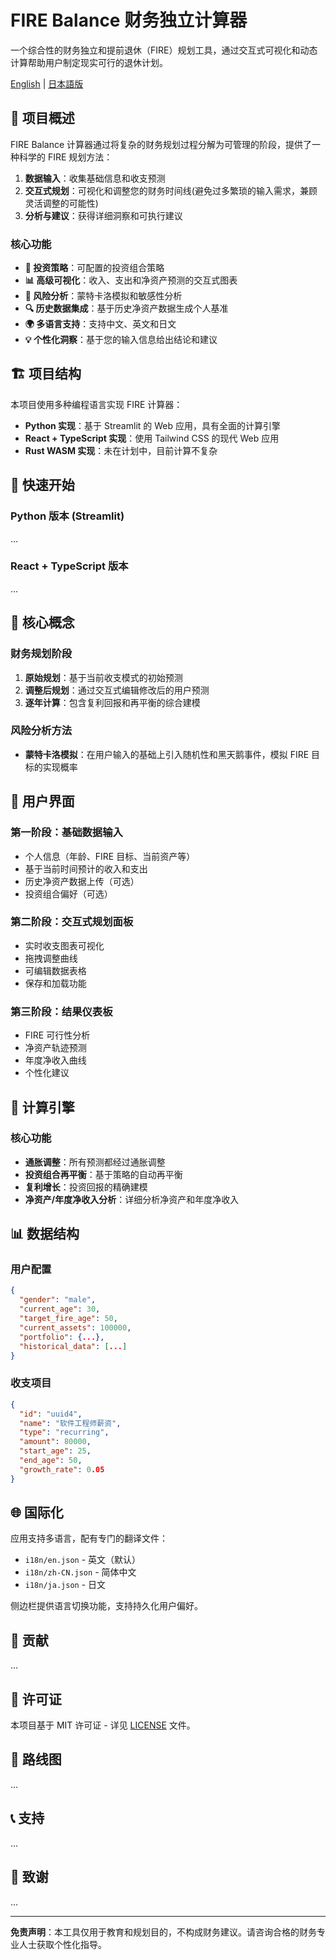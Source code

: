 # FIRE Balance 财务独立计算器

一个综合性的财务独立和提前退休（FIRE）规划工具，通过交互式可视化和动态计算帮助用户制定现实可行的退休计划。

[English](README.md) | [日本語版](README_ja.md)

## 🎯 项目概述

FIRE Balance 计算器通过将复杂的财务规划过程分解为可管理的阶段，提供了一种科学的 FIRE 规划方法：

1. **数据输入**：收集基础信息和收支预测
2. **交互式规划**：可视化和调整您的财务时间线(避免过多繁琐的输入需求，兼顾灵活调整的可能性)
3. **分析与建议**：获得详细洞察和可执行建议

### 核心功能

- **🔄 投资策略**：可配置的投资组合策略
- **📊 高级可视化**：收入、支出和净资产预测的交互式图表
- **🎲 风险分析**：蒙特卡洛模拟和敏感性分析
- **🔍 历史数据集成**：基于历史净资产数据生成个人基准
- **🌍 多语言支持**：支持中文、英文和日文
- **💡 个性化洞察**：基于您的输入信息给出结论和建议

## 🏗️ 项目结构

本项目使用多种编程语言实现 FIRE 计算器：

- **Python 实现**：基于 Streamlit 的 Web 应用，具有全面的计算引擎
- **React + TypeScript 实现**：使用 Tailwind CSS 的现代 Web 应用
- **Rust WASM 实现**：未在计划中，目前计算不复杂

## 🚀 快速开始

### Python 版本 (Streamlit)

...

### React + TypeScript 版本

...

## 📖 核心概念

### 财务规划阶段

1. **原始规划**：基于当前收支模式的初始预测
2. **调整后规划**：通过交互式编辑修改后的用户预测
3. **逐年计算**：包含复利回报和再平衡的综合建模

### 风险分析方法

- **蒙特卡洛模拟**：在用户输入的基础上引入随机性和黑天鹅事件，模拟 FIRE 目标的实现概率

## 🎨 用户界面

### 第一阶段：基础数据输入
- 个人信息（年龄、FIRE 目标、当前资产等）
- 基于当前时间预计的收入和支出
- 历史净资产数据上传（可选）
- 投资组合偏好（可选）

### 第二阶段：交互式规划面板
- 实时收支图表可视化
- 拖拽调整曲线
- 可编辑数据表格
- 保存和加载功能

### 第三阶段：结果仪表板
- FIRE 可行性分析
- 净资产轨迹预测
- 年度净收入曲线
- 个性化建议

## 🧮 计算引擎

### 核心功能

- **通胀调整**：所有预测都经过通胀调整
- **投资组合再平衡**：基于策略的自动再平衡
- **复利增长**：投资回报的精确建模
- **净资产/年度净收入分析**：详细分析净资产和年度净收入

## 📊 数据结构

### 用户配置
```json
{
  "gender": "male",
  "current_age": 30,
  "target_fire_age": 50,
  "current_assets": 100000,
  "portfolio": {...},
  "historical_data": [...]
}
```

### 收支项目
```json
{
  "id": "uuid4",
  "name": "软件工程师薪资",
  "type": "recurring",
  "amount": 80000,
  "start_age": 25,
  "end_age": 50,
  "growth_rate": 0.05
}
```

## 🌐 国际化

应用支持多语言，配有专门的翻译文件：

- `i18n/en.json` - 英文（默认）
- `i18n/zh-CN.json` - 简体中文
- `i18n/ja.json` - 日文

侧边栏提供语言切换功能，支持持久化用户偏好。

## 🤝 贡献

...

## 📄 许可证

本项目基于 MIT 许可证 - 详见 [LICENSE](LICENSE) 文件。

## 🔮 路线图

...

## 📞 支持

...

## 🙏 致谢

...

---

**免责声明**：本工具仅用于教育和规划目的，不构成财务建议。请咨询合格的财务专业人士获取个性化指导。
